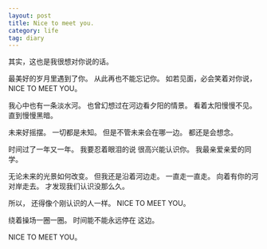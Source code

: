```yaml
---
layout: post
title: Nice to meet you.
category: life
tag: diary
---
```



其实，这也是我很想对你说的话。

最美好的岁月里遇到了你。
从此再也不能忘记你。
如若见面，必会笑着对你说，
NICE TO MEET YOU。

我心中也有一条淡水河。
也曾幻想过在河边看夕阳的情景。
看着太阳慢慢不见。
直到慢慢黑暗。

未来好摇摆。
一切都是未知。
但是不管未来会在哪一边。 
都还是会想念。

时间过了一年又一年。
我要忍着眼泪的说 很高兴能认识你。
我最亲爱亲爱的同学。

无论未来的光景如何改变。
但我还是沿着河边走。
一直走一直走。
向着有你的河对岸走去。
才发现我们认识没那么久。

所以，
还得像个刚认识的人一样。
NICE TO MEET YOU。

绕着操场一圈一圈。
时间能不能永远停在 这边。




NICE TO MEET YOU。
